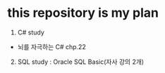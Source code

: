 # this repository is my plan

1. C# study 
- 뇌를 자극하는 C# chp.22 
2. SQL study : Oracle SQL Basic(자사 강의 2개)

